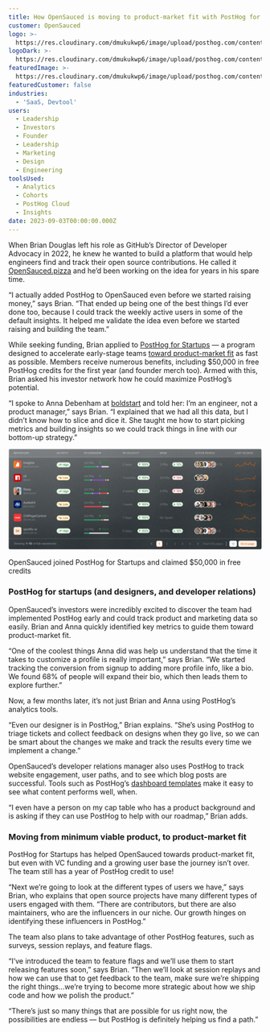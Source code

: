 ```yaml
---
title: How OpenSauced is moving to product-market fit with PostHog for Startups
customer: OpenSauced
logo: >-
  https://res.cloudinary.com/dmukukwp6/image/upload/posthog.com/contents/images/customers/opensauced/logo.svg
logoDark: >-
  https://res.cloudinary.com/dmukukwp6/image/upload/posthog.com/contents/images/customers/opensauced/logo_dark.svg
featuredImage: >-
  https://res.cloudinary.com/dmukukwp6/image/upload/posthog.com/contents/images/customers/opensauced/featured.png
featuredCustomer: false
industries:
  - 'SaaS, Devtool'
users:
  - Leadership
  - Investors
  - Founder
  - Leadership
  - Marketing
  - Design
  - Engineering
toolsUsed:
  - Analytics
  - Cohorts
  - PostHog Cloud
  - Insights
date: 2023-09-03T00:00:00.000Z
---
```


When Brian Douglas left his role as GitHub’s Director of Developer Advocacy in 2022, he knew he wanted to build a platform that would help engineers find and track their open source contributions. He called it [OpenSauced.pizza](https://opensauced.pizza/) and he’d been working on the idea for years in his spare time. 

“I actually added PostHog to OpenSauced even before we started raising money,” says Brian. “That ended up being one of the best things I’d ever done too, because I could track the weekly active users in some of the default insights. It helped me validate the idea even before we started raising and building the team.”

While seeking funding, Brian applied to [PostHog for Startups](/startups) — a program designed to accelerate early-stage teams [toward product-market fit](/blog/product-market-fit-game) as fast as possible. Members receive numerous benefits, including $50,000 in free PostHog credits for the first year (and founder merch too). Armed with this, Brian asked his investor network how he could maximize PostHog’s potential.

“I spoke to Anna Debenham at [boldstart](https://boldstart.vc/) and told her: I’m an engineer, not a product manager,” says Brian. “I explained that we had all this data, but I didn’t know how to slice and dice it. She taught me how to start picking metrics and building insights so we could track things in line with our bottom-up strategy.”

![OpenSauced](../images/customers/opensauced/opensauced-pizza.png)
<Caption>OpenSauced joined PostHog for Startups and claimed $50,000 in free credits</Caption>

### PostHog for startups (and designers, and developer relations)

OpenSauced’s investors were incredibly excited to discover the team had implemented PostHog early and could track product and marketing data so easily. Brian and Anna quickly identified key metrics to guide them toward product-market fit.

“One of the coolest things Anna did was help us understand that the time it takes to customize a profile is really important,” says Brian. “We started tracking the conversion from signup to adding more profile info, like a bio. We found 68% of people will expand their bio, which then leads them to explore further.”

Now, a few months later, it’s not just Brian and Anna using PostHog’s analytics tools. 

“Even our designer is in PostHog,” Brian explains. “She’s using PostHog to triage tickets and collect feedback on designs when they go live, so we can be smart about the changes we make and track the results every time we implement a change.”

OpenSauced’s developer relations manager also uses PostHog to track website engagement, user paths, and to see which blog posts are successful. Tools such as PostHog’s [dashboard templates](/templates) make it easy to see what content performs well, when.

“I even have a person on my cap table who has a product background and is asking if they can use PostHog to help with our roadmap,” Brian adds.

<BorderWrapper>
<Quote
    imageSource="/images/customers/anna.jpg"
    size="md"
    name="Anna Debenham"
    title="Operating Partner, Boldstart"
    quote={`“PostHog is ideal for startups. It is a really solid analytics tool, but features like feature flags and experiments become even more useful as the company grows. It saves founders like Brian time, as they have the right tools from day one.”`}
/>
</BorderWrapper>

### Moving from minimum viable product, to product-market fit

PostHog for Startups has helped OpenSauced towards product-market fit, but even with VC funding and a growing user base the journey isn’t over. The team still has a year of PostHog credit to use!

“Next we’re going to look at the different types of users we have,” says Brian, who explains that open source projects have many different types of users engaged with them. “There are contributors, but there are also maintainers, who are the influencers in our niche. Our growth hinges on identifying these influencers in PostHog.”

The team also plans to take advantage of other PostHog features, such as surveys, session replays, and feature flags. 

“I’ve introduced the team to feature flags and we’ll use them to start releasing features soon,” says Brian. “Then we’ll look at session replays and how we can use that to get feedback to the team, make sure we’re shipping the right things…we’re trying to become more strategic about how we ship code and how we polish the product.” 

“There’s just so many things that are possible for us right now, the possibilities are endless — but PostHog is definitely helping us find a path.”


